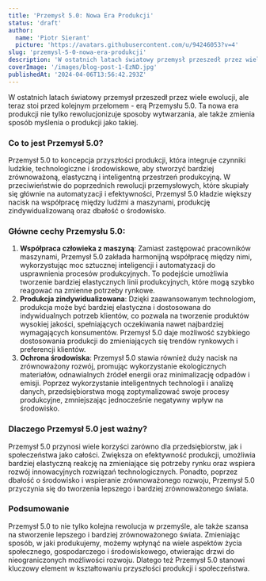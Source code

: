 ```yaml
---
title: 'Przemysł 5.0: Nowa Era Produkcji'
status: 'draft'
author:
  name: 'Piotr Sierant'
  picture: 'https://avatars.githubusercontent.com/u/94246053?v=4'
slug: 'przemysl-5-0-nowa-era-produkcji'
description: 'W ostatnich latach światowy przemysł przeszedł przez wiele ewolucji, ale teraz stoi przed kolejnym przełomem - erą Przemysłu 5.0. Ta nowa era produkcji nie tylko rewolucjonizuje sposoby wytwarzania, ale także zmienia sposób myślenia o produkcji jako takiej.'
coverImage: '/images/blog-post-1-EzND.jpg'
publishedAt: '2024-04-06T13:56:42.293Z'
---
```


W ostatnich latach światowy przemysł przeszedł przez wiele ewolucji, ale teraz stoi przed kolejnym przełomem - erą Przemysłu 5.0. Ta nowa era produkcji nie tylko rewolucjonizuje sposoby wytwarzania, ale także zmienia sposób myślenia o produkcji jako takiej.

### Co to jest Przemysł 5.0?

Przemysł 5.0 to koncepcja przyszłości produkcji, która integruje czynniki ludzkie, technologiczne i środowiskowe, aby stworzyć bardziej zrównoważoną, elastyczną i inteligentną przestrzeń produkcyjną. W przeciwieństwie do poprzednich rewolucji przemysłowych, które skupiały się głównie na automatyzacji i efektywności, Przemysł 5.0 kładzie większy nacisk na współpracę między ludźmi a maszynami, produkcję zindywidualizowaną oraz dbałość o środowisko.

### Główne cechy Przemysłu 5.0:

1. **Współpraca człowieka z maszyną**: Zamiast zastępować pracowników maszynami, Przemysł 5.0 zakłada harmonijną współpracę między nimi, wykorzystując moc sztucznej inteligencji i automatyzacji do usprawnienia procesów produkcyjnych. To podejście umożliwia tworzenie bardziej elastycznych linii produkcyjnych, które mogą szybko reagować na zmienne potrzeby rynkowe.
2. **Produkcja zindywidualizowana**: Dzięki zaawansowanym technologiom, produkcja może być bardziej elastyczna i dostosowana do indywidualnych potrzeb klientów, co pozwala na tworzenie produktów wysokiej jakości, spełniających oczekiwania nawet najbardziej wymagających konsumentów. Przemysł 5.0 daje możliwość szybkiego dostosowania produkcji do zmieniających się trendów rynkowych i preferencji klientów.
3. **Ochrona środowiska**: Przemysł 5.0 stawia również duży nacisk na zrównoważony rozwój, promując wykorzystanie ekologicznych materiałów, odnawialnych źródeł energii oraz minimalizację odpadów i emisji. Poprzez wykorzystanie inteligentnych technologii i analizę danych, przedsiębiorstwa mogą zoptymalizować swoje procesy produkcyjne, zmniejszając jednocześnie negatywny wpływ na środowisko.

### Dlaczego Przemysł 5.0 jest ważny?

Przemysł 5.0 przynosi wiele korzyści zarówno dla przedsiębiorstw, jak i społeczeństwa jako całości. Zwiększa on efektywność produkcji, umożliwia bardziej elastyczną reakcję na zmieniające się potrzeby rynku oraz wspiera rozwój innowacyjnych rozwiązań technologicznych. Ponadto, poprzez dbałość o środowisko i wspieranie zrównoważonego rozwoju, Przemysł 5.0 przyczynia się do tworzenia lepszego i bardziej zrównoważonego świata.

### Podsumowanie

Przemysł 5.0 to nie tylko kolejna rewolucja w przemyśle, ale także szansa na stworzenie lepszego i bardziej zrównoważonego świata. Zmieniając sposób, w jaki produkujemy, możemy wpłynąć na wiele aspektów życia społecznego, gospodarczego i środowiskowego, otwierając drzwi do nieograniczonych możliwości rozwoju. Dlatego też Przemysł 5.0 stanowi kluczowy element w kształtowaniu przyszłości produkcji i społeczeństwa.